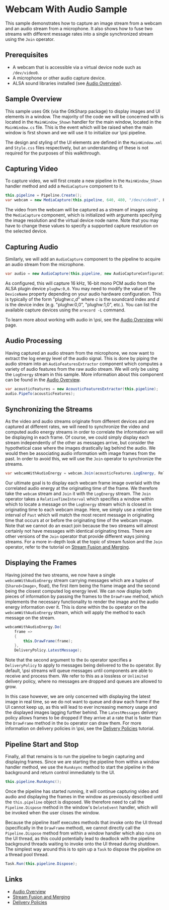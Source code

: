# Webcam With Audio Sample

This sample demonstrates how to capture an image stream from a webcam and an audio stream from a microphone. It also shows how to fuse two streams with different message rates into a single synchronized stream using the `Join` operator.

## Prerequisites

* A webcam that is accessible via a virtual device node such as `/dev/video0`.
* A microphone or other audio capture device.
* ALSA sound libraries installed (see [Audio Overview](https://github.com/microsoft/psi/wiki/Audio-Overview#troubleshooting-audio-on-linux)).

## Sample Overview

This sample uses Gtk (via the GtkSharp package) to display images and UI elements in a window. The majority of the code we will be concerned with is located in the `MainWindow_Shown` handler for the main window, located in the `MainWindow.cs` file. This is the event which will be raised when the main window is first shown and we will use it to initialize our \psi pipeline.

The design and styling of the UI elements are defined in the `MainWindow.xml` and `Style.css` files respectively, but an understanding of these is not required for the purposes of this walkthrough.

## Capturing Video

To capture video, we will first create a new pipeline in the `MainWindow_Shown` handler method and add a `MediaCapture` component to it.

```csharp
this.pipeline = Pipeline.Create();
var webcam = new MediaCapture(this.pipeline, 640, 480, "/dev/video0", PixelFormatId.YUYV);
```

The video from the webcam will be captured as a stream of images using the `MediaCapture` component, which is initialized with arguments specifying the image resolution and the virtual device node name. Note that you may have to change these values to specify a supported capture resolution on the selected device.

## Capturing Audio

Similarly, we will add an `AudioCapture` component to the pipeline to acquire an audio stream from the microphone.

```csharp
var audio = new AudioCapture(this.pipeline, new AudioCaptureConfiguration { Format = WaveFormat.Create16kHz1Channel16BitPcm() });
```

As configured, this will capture 16 kHz, 16-bit mono PCM audio from the ALSA plugin device `plughw:0,0`. You may need to modify the value of the `DeviceName` property depending on your audio hardware configuration. This is typically of the form "plughw:_c_,_d_" where _c_ is the soundcard index and _d_ is the device index (e.g. "plughw:0,0", "plughw:1,0", etc.). You can list the available capture devices using the `arecord -L` command.

To learn more about working with audio in \psi, see the [Audio Overview](https://github.com/microsoft/psi/wiki/Audio-Overview) wiki page.

## Audio Processing

Having captured an audio stream from the microphone, we now want to extract the log energy level of the audio signal. This is done by piping the audio stream into an `AudioFeaturesExtractor` component which computes a variety of audio features from the raw audio stream. We will only be using the `LogEnergy` stream in this sample. More information about this component can be found in the [Audio Overview](https://github.com/microsoft/psi/wiki/Audio-Overview#acoustic-feature-operators).

```csharp
var acousticFeatures = new AcousticFeaturesExtractor(this.pipeline);
audio.PipeTo(acousticFeatures);
```

## Synchronizing the Streams

As the video and audio streams originate from different devices and are captured at different rates, we will need to synchronize the video and computed audio energy streams in order to correlate the information we will be displaying in each frame. Of course, we could simply display each stream independently of the other as messages arrive, but consider the hypothetical case where the images drastically lag behind the audio. We would then be associating audio information with image frames from the past. In order to avoid this, we will use the `Join` operator to synchronize the streams.

```csharp
var webcamWithAudioEnergy = webcam.Join(acousticFeatures.LogEnergy, RelativeTimeInterval.Past());
```

Our ultimate goal is to display each webcam frame image overlaid with the correlated audio energy at the originating time of the frame. We therefore take the `webcam` stream and `Join` it with the `LogEnergy` stream. The `Join` operator takes a `RelativeTimeInterval` which specifies a window within which to locate a message on the `LogEnergy` stream which is closest in originating time to each webcam image. Here, we simply use a relative time interval of `Past` which will match the most recent message in originating time that occurs at or before the originating time of the webcam image. Note that we cannot do an exact join because the two streams will almost certainly not have messages with identical originating times. There are other versions of the `Join` operator that provide different ways joining streams. For a more in-depth look at the topic of stream fusion and the `Join` operator, refer to the tutorial on [Stream Fusion and Merging](https://github.com/microsoft/psi/wiki/Stream-Fusion-and-Merging).

## Displaying the Frames

Having joined the two streams, we now have a single `webcamWithAudioEnergy` stream carrying messages which are a tuples of (`Shared<Image>`, float), the first item being the frame image and the second being the closest computed log energy level. We can now display both pieces of information by passing the frames to the `DrawFrame` method, which implements the necessary functionality to render the image and the audio energy information over it. This is done within the `Do` operator on the `webcamWithAudioEnergy` stream, which will apply the method to each message on the stream.

```csharp
webcamWithAudioEnergy.Do(
    frame =>
    {
        this.DrawFrame(frame);
    },
    DeliveryPolicy.LatestMessage);
```

Note that the second argument to the `Do` operator specifies a `DeliveryPolicy` to apply to messages being delivered to the `Do` operator. By default, \psi streams will queue messages until components are able to receive and process them. We refer to this as a lossless or `Unlimited` delivery policy, where no messages are dropped and queues are allowed to grow.

In this case however, we are only concerned with displaying the latest image in real time, so we do not want to queue and draw each frame if the UI cannot keep up, as this will lead to ever increasing memory usage and the displayed images lagging further behind. The `LatestMessages` delivery policy allows frames to be dropped if they arrive at a rate that is faster than the `DrawFrame` method in the `Do` operator can draw them. For more information on delivery policies in \psi, see the [Delivery Policies](https://github.com/microsoft/psi/wiki/Delivery-Policies) tutorial.

## Pipeline Start and Stop

Finally, all that remains is to run the pipeline to begin capturing and displaying frames. Since we are starting the pipeline from within a window handler method, we use the `RunAsync` method to start the pipeline in the background and return control immediately to the UI.

```csharp
this.pipeline.RunAsync();
```

Once the pipeline has started running, it will continue capturing video and audio and displaying the frames in the window as previously described until the `this.pipeline` object is disposed. We therefore need to call the `Pipeline.Dispose` method in the window's `DeleteEvent` handler, which will be invoked when the user closes the window.

Because the pipeline itself executes methods that invoke onto the UI thread (specifically in the `DrawFrame` method), we cannot directly call the `Pipeline.Dispose` method from within a window handler which also runs on the UI thread, as this could potentially lead to deadlock with the pipeline background threads waiting to invoke onto the UI thread during shutdown. The simplest way around this is to spin up a `Task` to dispose the pipeline on a thread pool thread.

```csharp
Task.Run(this.pipeline.Dispose);
```

## Links
* [Audio Overview](https://github.com/microsoft/psi/wiki/Audio-Overview)
* [Stream Fusion and Merging](https://github.com/microsoft/psi/wiki/Stream-Fusion-and-Merging)
* [Delivery Policies](https://github.com/microsoft/psi/wiki/Delivery-Policies)